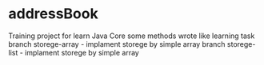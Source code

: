 # addressBook
Training project for learn Java Core
some methods wrote like learning task
branch storege-array - implament storege by simple array
branch storege-list - implament storege by simple array

